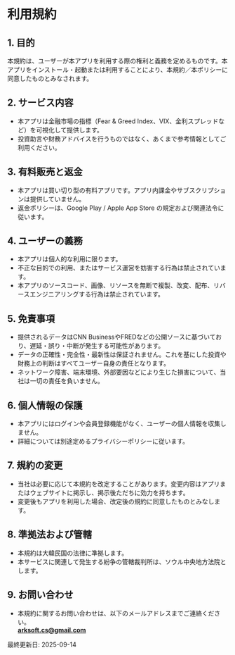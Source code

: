 # 利用規約

## 1. 目的
本規約は、ユーザーが本アプリを利用する際の権利と義務を定めるものです。本アプリをインストール・起動または利用することにより、本規約／本ポリシーに同意したものとみなされます。

## 2. サービス内容
- 本アプリは金融市場の指標（Fear &amp; Greed Index、VIX、金利スプレッドなど）を可視化して提供します。  
- 投資助言や財務アドバイスを行うものではなく、あくまで参考情報としてご利用ください。  

## 3. 有料販売と返金
- 本アプリは買い切り型の有料アプリです。アプリ内課金やサブスクリプションは提供していません。  
- 返金ポリシーは、Google Play / Apple App Store の規定および関連法令に従います。

## 4. ユーザーの義務
- 本アプリは個人的な利用に限ります。  
- 不正な目的での利用、またはサービス運営を妨害する行為は禁止されています。  
- 本アプリのソースコード、画像、リソースを無断で複製、改変、配布、リバースエンジニアリングする行為は禁止されています。  

## 5. 免責事項
- 提供されるデータはCNN BusinessやFREDなどの公開ソースに基づいており、遅延・誤り・中断が発生する可能性があります。  
- データの正確性・完全性・最新性は保証されません。これを基にした投資や財務上の判断はすべてユーザー自身の責任となります。  
- ネットワーク障害、端末環境、外部要因などにより生じた損害について、当社は一切の責任を負いません。  

## 6. 個人情報の保護
- 本アプリにはログインや会員登録機能がなく、ユーザーの個人情報を収集しません。  
- 詳細については別途定めるプライバシーポリシーに従います。  

## 7. 規約の変更
- 当社は必要に応じて本規約を改定することがあります。変更内容はアプリまたはウェブサイトに掲示し、掲示後ただちに効力を持ちます。  
- 変更後もアプリを利用した場合、改定後の規約に同意したものとみなします。  

## 8. 準拠法および管轄
- 本規約は大韓民国の法律に準拠します。  
- 本サービスに関連して発生する紛争の管轄裁判所は、ソウル中央地方法院とします。  

## 9. お問い合わせ
- 本規約に関するお問い合わせは、以下のメールアドレスまでご連絡ください。  
**arksoft.cs@gmail.com**


最終更新日: 2025-09-14